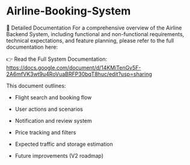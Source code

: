 # Airline-Booking-System
📄 Detailed Documentation
For a comprehensive overview of the Airline Backend System, including functional and non-functional requirements, technical expectations, and feature planning, please refer to the full documentation here:

👉 Read the Full System Documentation: https://docs.google.com/document/d/14KMiTenGv5F-2A6mfVK3wt9u4RoVuaBRFP30bqT8huc/edit?usp=sharing

This document outlines:

- Flight search and booking flow

- User actions and scenarios

- Notification and review system

- Price tracking and filters

- Expected traffic and storage estimation

- Future improvements (V2 roadmap)
